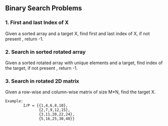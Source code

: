 ## Binary Search Problems

### 1. First and last Index of X
Given a sorted array and a target X, find first and last index of X, if not present , return -1.

### 2. Search in sorted rotated array
Given a sorted rotated array with unique elements and a target, find index of the target, if not present , return -1.

### 3. Search in rotated 2D matrix
Given a row-wise and column-wise matrix of size M*N, find the target X.

```
Example:
        I/P = {{1,4,6,8,10},
               {2,7,9,12,15},
               {3,11,20,22,24},
               {5,16,25,30,40}}
               
```

